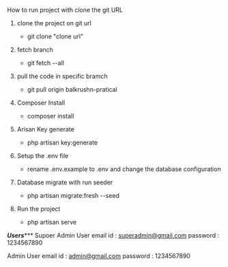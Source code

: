 How to run project with clone the git URL

1) clone the project on git url
	- git clone "clone url"
2) fetch branch
	- git fetch --all

3) pull the code in specific bramch
	- git pull origin balkrushn-pratical

4) Composer Install
	- composer install

5) Arisan Key generate
	- php artisan key:generate

6) Setup the .env file
	- rename .env.example to .env and change the database configuration

5) Database migrate with run seeder
	- php artisan migrate:fresh --seed

6) Run the project
	- php artisan serve

***********Users**************
Supoer Admin User 
	email id : superadmin@gmail.com
	password : 1234567890

Admin User 
	email id : admin@gmail.com
	password : 1234567890